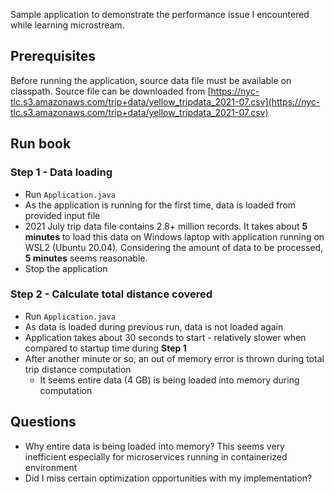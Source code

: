 Sample application to demonstrate the performance issue I encountered while learning microstream.

## Prerequisites

Before running the application, source data file must be available on classpath. Source file can be downloaded from
[https://nyc-tlc.s3.amazonaws.com/trip+data/yellow_tripdata_2021-07.csv](https://nyc-tlc.s3.amazonaws.com/trip+data/yellow_tripdata_2021-07.csv)

## Run book

### Step 1 - Data loading

- Run `Application.java`
- As the application is running for the first time, data is loaded from provided input file
- 2021 July trip data file contains 2.8+ million records. It takes about **5 minutes** to load this data on Windows
  laptop with application running on WSL2 (Ubuntu 20.04). Considering the amount of data to be processed, **5 minutes**
  seems reasonable.
- Stop the application

### Step 2 - Calculate total distance covered

- Run `Application.java`
- As data is loaded during previous run, data is not loaded again
- Application takes about 30 seconds to start - relatively slower when compared to startup time during **Step 1**
- After another minute or so, an out of memory error is thrown during total trip distance computation
    - It seems entire data (4 GB) is being loaded into memory during computation

## Questions

- Why entire data is being loaded into memory? This seems very inefficient especially for microservices running in
    containerized environment
- Did I miss certain optimization opportunities with my implementation?